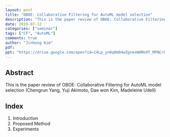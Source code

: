 ```yaml
---
layout: post
title: "OBOE: Collaborative Filtering for AutoML model selection"
description: "This is the paper review of OBOE: Collaborative Filtering for AutoML model selection."
date: 2019-07-12
categories: ["seminar"]
tags: ["CF", "AutoML"]
comments: true
author: "Jinhong Kim"
pdf:
ppt: "https://drive.google.com/open?id=14Lp_yn0q0mD4wZgnexWHMe9T_MPNCrhl"
---
```


<!-- Post name should be this form: today-title.md
        For example, 2019-08-02-hyperparameter-optimization.md -->

<!-- Fill the contents where --Fill-- exists -->
<!-- If you don't want to fill the --Fill--(not necessary) part, then remove them all.
        For example, pdf: -->
<!-- The example is in '_posts/2019-08-02-hyperparameter-optimization.md'>

<!-- For 'title' front matter, follow this format: This is Title Format -->
<!-- For 'description' front matter, follow this format: It is description. -->
<!-- For 'date' front matter, follow this format: 2019-01-01 -->
<!-- For 'tags' front matter, write down the tag in abbreviation
        For example, write down CV instead of Computer Science
        'tags' can be more than one. Follow the format: ["CV", "ML"] -->
<!-- For 'author' fron matter, write down your name in this format: Gildong Hong -->
<!-- For 'pdf' and 'ppt' front matter, if you have the attachment files, write down the url -->

## Abstract
This is the paper review of OBOE: Collaborative Filtering for AutoML model selection (Chengrun Yang, Yuji Akimoto, Dae won Kim, Madeleine Udell)

## Index
1. Introduction
2. Proposed Method
3. Experiments

<!-- You can add more information below -->